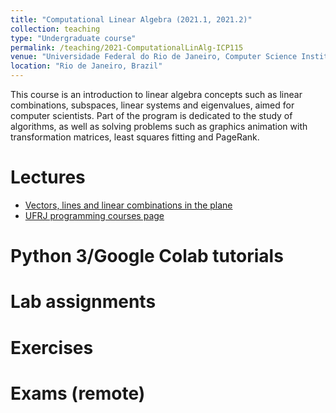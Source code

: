 ```yaml
---
title: "Computational Linear Algebra (2021.1, 2021.2)"
collection: teaching
type: "Undergraduate course"
permalink: /teaching/2021-ComputationalLinAlg-ICP115
venue: "Universidade Federal do Rio de Janeiro, Computer Science Institute"
location: "Rio de Janeiro, Brazil"
---
```


This course is an introduction to linear algebra concepts such as linear combinations, subspaces, linear systems and eigenvalues, aimed for computer scientists. Part of the program is dedicated to the study of algorithms, as well as solving problems such as graphics animation with transformation matrices, least squares fitting and PageRank.

Lectures
======


* [Vectors, lines and linear combinations in the plane](https://drive.google.com/drive/u/1/folders/1sEXQ1PIX4aWaQOVp4PSk-CbVn3IILl6B)
* [UFRJ programming courses page](https://dcc.ufrj.br/~pythonufrj/python1_37.html)

Python 3/Google Colab tutorials
======

Lab assignments
======

Exercises 
======

Exams (remote) 
======
